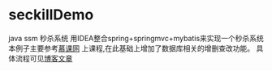 # seckillDemo
java ssm 秒杀系统
用IDEA整合spring+springmvc+mybatis来实现一个秒杀系统
本例子主要参考[慕课网](https://www.imooc.com/learn/587 "悬停显示") 上课程,在此基础上增加了数据库相关的增删查改功能。
具体流程可见[博客文章](https://segmentfault.com/a/1190000013167613 "悬停显示")

